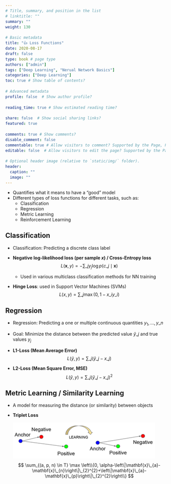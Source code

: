 ```yaml
---
# Title, summary, and position in the list
# linktitle: ""
summary: ""
weight: 130

# Basic metadata
title: "👍 Loss Functions"
date: 2020-08-17
draft: false
type: book # page type
authors: ["admin"]
tags: ["Deep Learning", "Nerual Network Basics"]
categories: ["Deep Learning"]
toc: true # Show table of contents?

# Advanced metadata
profile: false  # Show author profile?

reading_time: true # Show estimated reading time?

share: false  # Show social sharing links?
featured: true

comments: true # Show comments?
disable_comment: false
commentable: true # Allow visitors to comment? Supported by the Page, Post, and Docs content types.
editable: false  # Allow visitors to edit the page? Supported by the Page, Post, and Docs content types.

# Optional header image (relative to `static/img/` folder).
header:
  caption: ""
  image: ""
---
```


- Quantifies what it means to have a “good” model
- Different types of loss functions for different tasks, such as:
  - Classification
  - Regression 
  - Metric Learning
  - Reinforcement Learning

## Classification

- Classification: Predicting a discrete class label

- **Negative log-likelihood loss (per sample $x$) / Cross-Entropy loss**
  $$
  L(\boldsymbol{x}, y)=-\sum\_{j} y_{j} \log p\left(c\_{j} \mid \boldsymbol{x}\right)
  $$
  - Used in various multiclass classification methods for NN training

- **Hinge Loss**: used in Support Vector Machines (SVMs)
  $$
  L(x, y)=\sum\_{j} \max \left(0,1-x\_{i} y\_{i}\right)
  $$

## Regression

- Regression: Predicting a one or multiple continuous quantities $y_1, \dots, y\_n$

- Goal: Minimize the distance between the predicted value $\hat{y}\_j$ and true values $y_j$

- **L1-Loss (Mean Average Error)**
  $$
  L(\hat{y}, y)=\sum\_{j}\left(\hat{y}\_{j}-x\_{j}\right)
  $$

- **L2-Loss (Mean Square Error, MSE)** 
  $$
  L(\hat{y}, y)=\sum\_{j}\left(\hat{y}\_{j}-x\_{j}\right)^2
  $$
  

## Metric Learning / Similarity Learning

- A model for measuring the distance (or similarity) between objects

- **Triplet Loss**

  ![截屏2020-08-17 12.20.34](https://raw.githubusercontent.com/EckoTan0804/upic-repo/master/uPic/截屏2020-08-17%2012.20.34.png)
  $$
  \sum_{(a, p, n) \in T} \max \left\\{0, \alpha-\left\|\mathbf{x}\_{a}-\mathbf{x}\_{n}\right\|\_{2}^{2}+\left\|\mathbf{x}\_{a}-\mathbf{x}\_{p}\right\|\_{2}^{2}\right\\}
  $$

